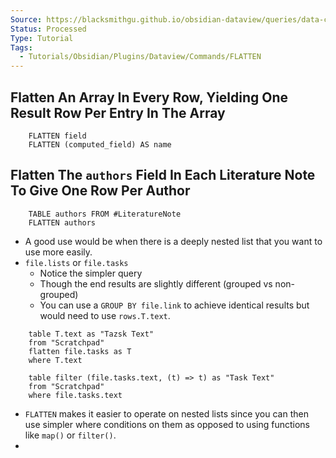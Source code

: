 ```yaml
---
Source: https://blacksmithgu.github.io/obsidian-dataview/queries/data-commands/#flatten
Status: Processed
Type: Tutorial
Tags:
  - Tutorials/Obsidian/Plugins/Dataview/Commands/FLATTEN
---
```


## **Flatten An Array In Every Row, Yielding One Result Row Per Entry In The Array**

```
	FLATTEN field
	FLATTEN (computed_field) AS name
```

## **Flatten The `authors` Field In Each Literature Note To Give One Row Per Author**

```
	TABLE authors FROM #LiteratureNote
	FLATTEN authors
```

- A good use would be when there is a deeply nested list that you want to use more easily.
- `file.lists` or `file.tasks`
	- Notice the simpler query
	- Though the end results are slightly different (grouped vs non-grouped)
	- You can use a `GROUP BY file.link` to achieve identical results but would need to use `rows.T.text`.

```
	table T.text as "Tazsk Text"
	from "Scratchpad"
	flatten file.tasks as T
	where T.text
```

```
	table filter (file.tasks.text, (t) => t) as "Task Text"
	from "Scratchpad"
	where file.tasks.text
```

- `FLATTEN` makes it easier to operate on nested lists since you can then use simpler where conditions on them as opposed to using functions like `map()` or `filter()`.
- 